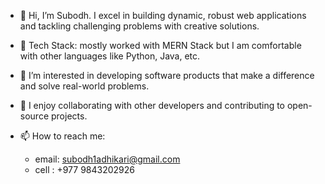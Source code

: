 - 👋 Hi, I’m Subodh.
  I excel in building dynamic, robust web applications and tackling challenging problems with creative solutions.
  
- 🔧 Tech Stack: mostly worked with MERN Stack but I am comfortable with other languages like Python, Java, etc.

- 👀 I’m interested in developing software products that make a difference and solve real-world problems.
  
- 💞️ I enjoy collaborating with other developers and contributing to open-source projects.
  
- 📫 How to reach me:
  - email: subodh1adhikari@gmail.com
  - cell : +977 9843202926
    

<!---
0subodh/0subodh is a ✨ special ✨ repository because its `README.md` (this file) appears on your GitHub profile.
You can click the Preview link to take a look at your changes.
--->

